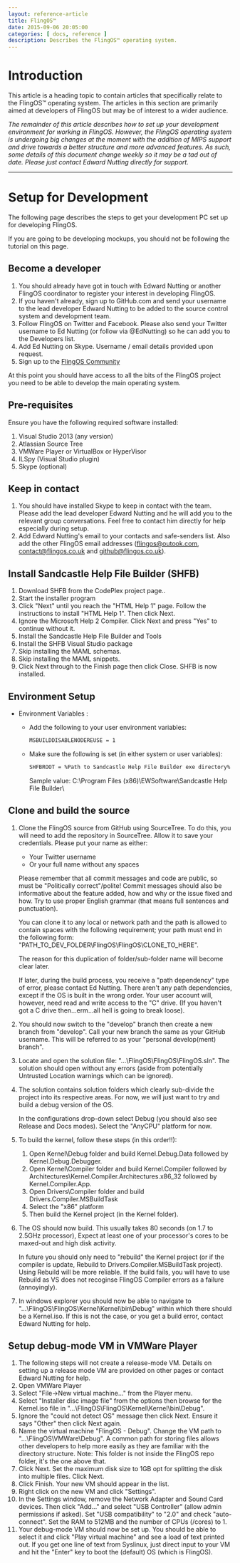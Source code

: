 ```yaml
---
layout: reference-article
title: FlingOS™
date: 2015-09-06 20:05:00
categories: [ docs, reference ]
description: Describes the FlingOS™ operating system.
---
```


# Introduction

This article is a heading topic to contain articles that specifically relate to the FlingOS™ operating system. The articles in this section are primarily aimed at developers of FlingOS but may be of interest to a wider audience.

*The remainder of this article describes how to set up your development environment for working in FlingOS. However, the FlingOS operating system is undergoing big changes at the moment with the addition of MIPS support and drive towards a better structure and more advanced features. As such, some details of this document change weekly so it may be a tad out of date. Please just contact Edward Nutting directly for support.*

---

# Setup for Development

The following page describes the steps to get your development PC set up for developing FlingOS.

If you are going to be developing mockups, you should not be following the tutorial on this page.

## Become a developer

1. You should already have got in touch with Edward Nutting or another FlingOS coordinator to register your interest in developing FlingOS.
2. If you haven't already, sign up to GitHub.com and send your username to the lead developer Edward Nutting to be added to the source control system and development team.
3. Follow FlingOS on Twitter and Facebook. Please also send your Twitter username to Ed Nutting (or follow via @EdNutting) so he can add you to the Developers list.
4. Add Ed Nutting on Skype. Username / email details provided upon request.
5. Sign up to the [FlingOS Community](http://community.flingos.co.uk)

At this point you should have access to all the bits of the FlingOS project you need to be able to develop the main operating system.

## Pre-requisites
Ensure you have the following required software installed:

1. Visual Studio 2013 (any version)
2. Atlassian Source Tree
3. VMWare Player or VirtualBox or HyperVisor
4. ILSpy (Visual Studio plugin)
5. Skype (optional)

## Keep in contact

1. You should have installed Skype to keep in contact with the team. Please add the lead developer Edward Nutting and he will add you to the relevant group conversations. Feel free to contact him directly for help especially during setup.
2. Add Edward Nutting's email to your contacts and safe-senders list. Also add the other FlingOS email addresses (flingos@outook.com, contact@flingos.co.uk and github@flingos.co.uk).

## Install Sandcastle Help File Builder (SHFB)

1. Download SHFB from the CodePlex project page..
2. Start the installer program
3. Click "Next" until you reach the "HTML Help 1" page. Follow the instructions to install "HTML Help 1". Then click Next.
4. Ignore the Microsoft Help 2 Compiler. Click Next and press "Yes" to continue without it.
5. Install the Sandcastle Help File Builder and Tools
6. Install the SHFB Visual Studio package
7. Skip installing the MAML schemas.
8. Skip installing the MAML snippets.
9. Click Next through to the Finish page then click Close. SHFB is now installed.

## Environment Setup

- Environment Variables :
    - Add the following to your user environment variables:
      
      ``` bash
      MSBUILDDISABLENODEREUSE = 1
      ```
      
    - Make sure the following is set (in either system or user variables):
      
      ``` bash
      SHFBROOT = %Path to Sandcastle Help File Builder exe directory%
      ```
      
      Sample value: C:\Program Files (x86)\EWSoftware\Sandcastle Help File Builder\

## Clone and build the source

1. Clone the FlingOS source from GitHub using SourceTree. To do this, you will need to add the repository in SourceTree. Allow it to save your credentials. Please put your name as either:
    
    - Your Twitter username
    - Or your full name without any spaces
    
    Please remember that all commit messages and code are public, so must be "Politically correct"/polite! Commit messages should also be informative about the feature added, how and why or the issue fixed and how. Try to use proper English grammar (that means full sentences and punctuation).
    
    You can clone it to any local or network path and the path is allowed to contain spaces with the following requirement; your path must end in the following form: "PATH_TO_DEV_FOLDER\FlingOS\FlingOS\CLONE_TO_HERE".
    
    The reason for this duplication of folder/sub-folder name will become clear later.
    
    If later, during the build process, you receive a "path dependency" type of error, please contact Ed Nutting. There aren't any path dependencies, except if the OS is built in the wrong order. Your user account will, however, need read and write access to the "C" drive. (If you haven't got a C drive then...erm...all hell is going to break loose).
2. You should now switch to the "develop" branch then create a new branch from "develop". Call your new branch the same as your GitHub username. This will be referred to as your "personal develop(ment) branch".
3. Locate and open the solution file: "...\FlingOS\FlingOS\FlingOS.sln". The solution should open without any errors (aside from potentially Untrusted Location warnings which can be ignored).
4. The solution contains solution folders which clearly sub-divide the project into its respective areas. For now, we will just want to try and build a debug version of the OS.
  
    In the configurations drop-down select Debug (you should also see Release and Docs modes). Select the "AnyCPU" platform for now. 
5. To build the kernel, follow these steps (in this order!!):

    1. Open Kernel\Debug folder and build Kernel.Debug.Data followed by Kernel.Debug.Debugger.
    2. Open Kernel\Compiler folder and build Kernel.Compiler followed by Architectures\Kernel.Compiler.Architectures.x86_32 followed by Kernel.Compiler.App.
    3. Open Drivers\Compiler folder and build Drivers.Compiler.MSBuildTask
    4. Select the "x86" platform
    5. Then build the Kernel project (in the Kernel folder).
6. The OS should now build. This usually takes 80 seconds (on 1.7 to 2.5GHz processor), Expect at least one of your processor's cores to be maxed-out and high disk activity.
  
    In future you should only need to "rebuild" the Kernel project (or if the compiler is update, Rebuild to Drivers.Compiler.MSBuildTask project). Using Rebuild will be more reliable. If the build fails, you will have to use Rebuild as VS does not recoginse FlingOS Compiler errors as a failure (annoyingly).
7. In windows explorer you should now be able to navigate to "...\FlingOS\FlingOS\Kernel\Kernel\bin\Debug" within which there should be a Kernel.iso. If this is not the case, or you get a build error, contact Edward Nutting for help.

## Setup debug-mode VM in VMWare Player

1. The following steps will not create a release-mode VM. Details on setting up a release mode VM are provided on other pages or contact Edward Nutting for help.
2. Open VMWare Player
3. Select "File->New virtual machine..." from the Player menu.
4. Select "Installer disc image file" from the options then browse for the Kernel.iso file in "...\FlingOS\FlingOS\Kernel\Kernel\bin\Debug\".
5. Ignore the "could not detect OS" message then click Next. Ensure it says "Other" then click Next again.
6. Name the virtual machine "FlingOS - Debug". Change the VM path to "...\FlingOS\VMWare\Debug". A common path for storing files allows other developers to help more easily as they are familiar with the directory structure. Note: This folder is not inside the FlingOS repo folder, it's the one above that.
7. Click Next. Set the maximum disk size to 1GB opt for splitting the disk into multiple files. Click Next.
8. Click Finish. Your new VM should appear in the list.
9. Right click on the new VM and click "Settings".
10. In the Settings window, remove the Network Adapter and Sound Card devices. Then click "Add..." and select "USB Controller" (allow admin permissions if asked). Set "USB compatibility" to "2.0" and check "auto-connect". Set the RAM to 512MB and the number of CPUs (/cores) to 1.
11. Your debug-mode VM should now be set up. You should be able to select it and click "Play virtual machine" and see a load of text printed out. If you get one line of text from Syslinux, just direct input to your VM and hit the "Enter" key to boot the (default) OS (which is FlingOS).